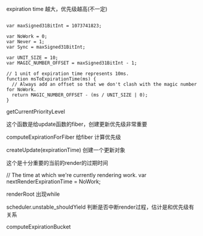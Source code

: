 expiration time 越大，优先级越高(不一定)

```

var maxSigned31BitInt = 1073741823;

var NoWork = 0;
var Never = 1;
var Sync = maxSigned31BitInt;

var UNIT_SIZE = 10;
var MAGIC_NUMBER_OFFSET = maxSigned31BitInt - 1;

// 1 unit of expiration time represents 10ms.
function msToExpirationTime(ms) {
  // Always add an offset so that we don't clash with the magic number for NoWork.
  return MAGIC_NUMBER_OFFSET - (ms / UNIT_SIZE | 0);
}

```

getCurrentPriorityLevel 

这个函数是给update函数的fiber，创建更新优先级非常重要

computeExpirationForFiber 给fiber 计算优先级

createUpdate(expirationTime) 创建一个更新对象

这个是十分重要的当前的render的过期时间

// The time at which we're currently rendering work.
var nextRenderExpirationTime = NoWork;


renderRoot 出现while


scheduler.unstable_shouldYield 判断是否中断render过程，估计是和优先级有关系


computeExpirationBucket